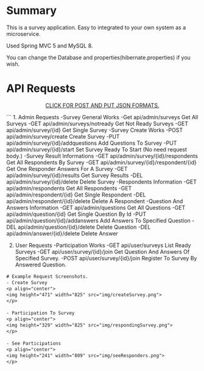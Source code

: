 # Summary
<p>This is a survey application. Easy to integrated to your own system as a microservice.</p>
<p>Used Spring MVC 5 and MySQL 8.</p>
<p>You can change the Database and properties(hibernate.properties) if you wish.</p>


# API Requests
<p align="center">
<a href="/img">CLICK FOR POST AND PUT JSON FORMATS.</a>
</p>
```
1. Admin Requests
	-Survey General Works
		-Get	api/admin/surveys               	Get All Surveys
		-GET	api/admin/surveys/notready		Get Not Ready Surveys
		-GET	api/admin/survey/{id}			Get Single Survey
	-Survey Create Works
		-POST	api/admin/survey/create			Create Survey
		-PUT	api/admin/survey/{id}/addquestions	Add Questions To Survey
		-PUT	api/admin/survey/{id}/start		Set Survey Ready To Start (No need request body.)
	-Survey Result Informations
		-GET	api/admin/survey/{id}/respondents	Get All Respondents By Survey
		-GET	api/admin/survey/{id}/respondent/{id}	Get One Responder Answers For A Survey	
		-GET	api/admin/survey/{id}/results		Get Survey Results
		-DEL	api/admin/survey/{id}/delete		Delete Survey
	-Respondents Information
		-GET	api/admin/respondents			Get All Respondents
		-GET	api/admin/respondent/{id}		Get Single Respondent
		-DEL	api/admin/respondent/{id}/delete	Delete A Respondent
	-Question And Answers Information
		-GET	api/admin/questions			Get All Questions
		-GET	api/admin/question/{id}			Get Single Question By Id
		-PUT	api/admin/question/{id}/addanswers	Add Answers To Specified Question
		-DEL	api/admin/question/{id}/delete		Delete Question
		-DEL	api/admin/answer/{id}/delete		Delete Answer

2. User Requests
	-Participation Works
		-GET	api/user/surveys            		List Ready Surveys
		-GET	api/user/survey/{id}/join		Get Question And Answers Of Specified Survey.
		-POST	api/user/survey/{id}/join		Register To Survey By Answered Question.
```
# Example Request Screenshots.
- Create Survey
<p align="center">
<img height="471" width="825" src="img/createSurvey.png">
</p>

- Participation To Survey
<p align="center">
<img height="329" width="825" src="img/respondingSurvey.png">
</p>

- See Participations
<p align="center">
<img height="241" width="809" src="img/seeResponders.png">
</p>
